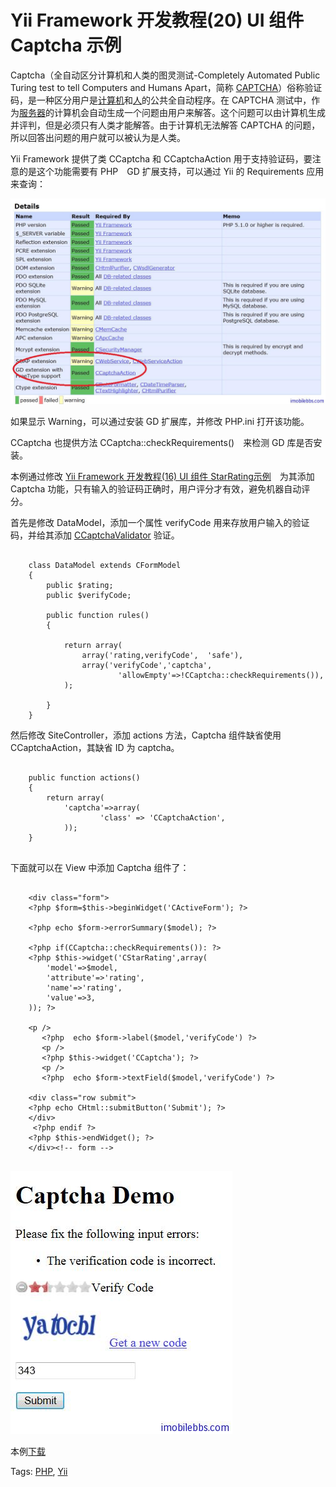 # Yii Framework 开发教程(20) UI 组件 Captcha 示例

Captcha（全自动区分计算机和人类的图灵测试-Completely Automated Public Turing test to tell Computers and Humans Apart，简称 [CAPTCHA](http://zh.wikipedia.org/wiki/%E9%AA%8C%E8%AF%81%E7%A0%81)）俗称验证码，是一种区分用户是[计算机](http://zh.wikipedia.org/wiki/%E8%AE%A1%E7%AE%97%E6%9C%BA)和[人](http://zh.wikipedia.org/wiki/%E4%BA%BA)的公共全自动程序。在 CAPTCHA 测试中，作为[服务器](http://zh.wikipedia.org/wiki/%E6%9C%8D%E5%8A%A1%E5%99%A8)的计算机会自动生成一个问题由用户来解答。这个问题可以由计算机生成并评判，但是必须只有人类才能解答。由于计算机无法解答 CAPTCHA 的问题，所以回答出问题的用户就可以被认为是人类。

Yii Framework 提供了类 CCaptcha 和 CCaptchaAction 用于支持验证码，要注意的是这个功能需要有 PHP　GD 扩展支持，可以通过 Yii 的 Requirements 应用来查询：

![picture20.1](images/20.1.jpg)

如果显示 Warning，可以通过安装 GD 扩展库，并修改 PHP.ini 打开该功能。

CCaptcha 也提供方法 CCaptcha::checkRequirements()　来检测 GD 库是否安装。

本例通过修改 [Yii Framework 开发教程(16) UI 组件 StarRating示例](ui-components-starrating-example.md)　为其添加 Captcha 功能，只有输入的验证码正确时，用户评分才有效，避免机器自动评分。

首先是修改 DataModel，添加一个属性 verifyCode 用来存放用户输入的验证码，并给其添加 [CCaptchaValidator](http://www.yiiframework.com/doc/api/1.1/CCaptchaValidator) 验证。

```

    class DataModel extends CFormModel
    {
    	public $rating;
    	public $verifyCode;
    
    	public function rules()
    	{
    
    		return array(
    			array('rating,verifyCode',  'safe'),
    			array('verifyCode','captcha',
    					'allowEmpty'=>!CCaptcha::checkRequirements()),
    		);
    
    	}
    }

```

然后修改 SiteController，添加 actions 方法，Captcha 组件缺省使用 CCaptchaAction，其缺省 ID 为 captcha。

```

    public function actions()
    {
    	return array(
    		'captcha'=>array(
    				'class' => 'CCaptchaAction',
    		));
    }
    
```

下面就可以在 View 中添加 Captcha 组件了：

```

    <div class="form">
    <?php $form=$this->beginWidget('CActiveForm'); ?>
    
    <?php echo $form->errorSummary($model); ?>
    
    <?php if(CCaptcha::checkRequirements()): ?>
    <?php $this->widget('CStarRating',array(
    	'model'=>$model,
    	'attribute'=>'rating',
    	'name'=>'rating',
    	'value'=>3,
    )); ?>
    
    <p />
       <?php  echo $form->label($model,'verifyCode') ?>
       <p />
       <?php $this->widget('CCaptcha'); ?>
       <p />
       <?php  echo $form->textField($model,'verifyCode') ?>
    
    <div class="row submit">
    <?php echo CHtml::submitButton('Submit'); ?>
    </div>
     <?php endif ?>
    <?php $this->endWidget(); ?>
    </div><!-- form -->
    
```

![picture20.2](images/20.2.jpg)

本例[下载](http://www.imobilebbs.com/download/yii/CCaptchaDemo.zip)

Tags: [PHP](http://www.imobilebbs.com/wordpress/archives/tag/php), [Yii](http://www.imobilebbs.com/wordpress/archives/tag/yii)



    